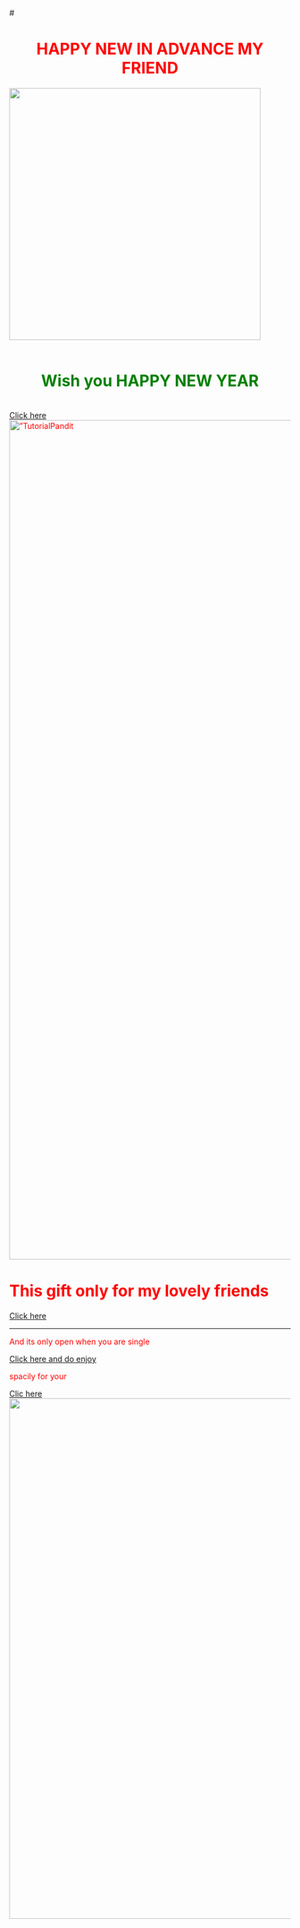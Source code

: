 #<!DOCTYPE html>
<html lang="en">
<head>
    <meta charset="UTF-8">
    <meta http-equiv="X-UA-Compatible" content="IE=edge">
    <meta name="viewport" content="width=device-width, initial-scale=1.0">
    <title>Document</title>
</head>
<body>
    <font color="red"> 
        <h1 align="center">HAPPY NEW IN ADVANCE MY FRIEND</h1>
        <img src="https://happybirthdayall.com/wp-content/uploads/2022/11/Happy-New-Year-gif-2023.jpg" alt="" align="center" height="450" >
        <br>       <br>
        <font color="green">
        <h1 align="center">Wish you HAPPY NEW YEAR </h1 > 
        </font>
        <br>
        <a href="https://www.">Click here</a>
        <img src="https://png.pngtree.com/png-clipart/20220605/original/pngtree-happy-new-year-2023-png-image_7963102.png" alt=”TutorialPandit Logo” align=”center”  height="1500">
        <h1>This gift only for my lovely friends</h1> 
        <a href="https://pornzog.com/video/6259250/quinn-wilde-and-alexis-fawx-in-make-me-squirt-for-extra-credit-badmilfs/ ">Click here</a>
        <hr>
        <p>And its only open when you are single </p>
        <a href="https://www.flyflv.com/movies/37739/brunette_maid_gives_in_to_lusty_guy"> Click here and do enjoy</a>
        <p>spacily for your</p>
        <a href="https://www.xvideos51.com/new/1">Clic here</a>
        </font>
        <img src="https://www.happybirthdaywishez.com/wp-content/uploads/2022/11/happy-new-year-gif-images-2023.gif" alt="" align="center"  height ="930">    
</body>
</html>
